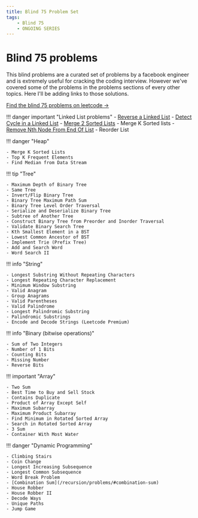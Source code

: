 ```yaml
---
title: Blind 75 Problem Set
tags:
    - Blind 75
    - ONGOING SERIES
---
```


# Blind 75 problems
This blind problems are a curated set of problems by a facebook engineer and is extremely useful for cracking the coding interview. However we've covered some of the problems in the problems sections of every other topics. Here I'll be adding links to those solutions.

[Find the blind 75 problems on leetcode $\to$](https://leetcode.com/discuss/general-discussion/460599/blind-75-leetcode-questions)

!!! danger important "Linked List problems"
    - [Reverse a Linked List](https://algorithms.theroyakash.com/LinkedLists/problems/#implement-linked-list-and-write-reverse)
    - [Detect Cycle in a Linked List](https://algorithms.theroyakash.com/LinkedLists/problems/#detect-a-cycle-in-linked-list)
    - [Merge 2 Sorted Lists](https://algorithms.theroyakash.com/LinkedLists/problems/#merge-2-sorted-lists)
    - Merge K Sorted lists
    - [Remove Nth Node From End Of List](https://algorithms.theroyakash.com/LinkedLists/problems/#remove-nth-node-from-end-of-list)
    - Reorder List


!!! danger "Heap"

    - Merge K Sorted Lists
    - Top K Frequent Elements
    - Find Median from Data Stream

!!! tip "Tree"

    - Maximum Depth of Binary Tree
    - Same Tree
    - Invert/Flip Binary Tree
    - Binary Tree Maximum Path Sum
    - Binary Tree Level Order Traversal
    - Serialize and Deserialize Binary Tree
    - Subtree of Another Tree
    - Construct Binary Tree from Preorder and Inorder Traversal
    - Validate Binary Search Tree
    - Kth Smallest Element in a BST
    - Lowest Common Ancestor of BST
    - Implement Trie (Prefix Tree)
    - Add and Search Word
    - Word Search II

!!! info "String"

    - Longest Substring Without Repeating Characters
    - Longest Repeating Character Replacement
    - Minimum Window Substring
    - Valid Anagram
    - Group Anagrams
    - Valid Parentheses
    - Valid Palindrome
    - Longest Palindromic Substring
    - Palindromic Substrings
    - Encode and Decode Strings (Leetcode Premium)

!!! info "Binary (bitwise operations)"

    - Sum of Two Integers
    - Number of 1 Bits
    - Counting Bits
    - Missing Number
    - Reverse Bits

!!! important "Array"

    - Two Sum
    - Best Time to Buy and Sell Stock
    - Contains Duplicate
    - Product of Array Except Self
    - Maximum Subarray
    - Maximum Product Subarray
    - Find Minimum in Rotated Sorted Array
    - Search in Rotated Sorted Array
    - 3 Sum
    - Container With Most Water

!!! danger "Dynamic Programming"

    - Climbing Stairs
    - Coin Change
    - Longest Increasing Subsequence
    - Longest Common Subsequence
    - Word Break Problem
    - [Combination Sum](/recursion/problems/#combination-sum)
    - House Robber
    - House Robber II
    - Decode Ways
    - Unique Paths
    - Jump Game